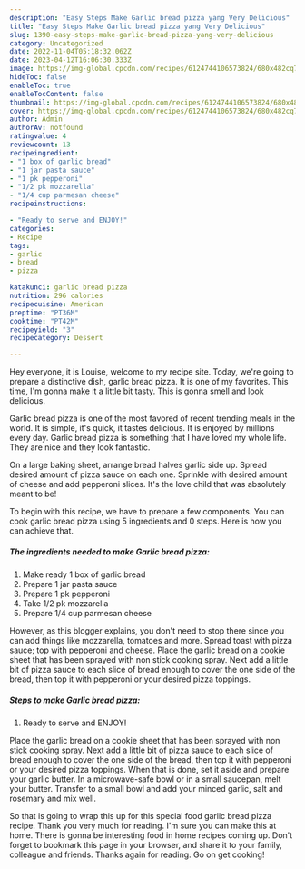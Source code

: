 ```yaml
---
description: "Easy Steps Make Garlic bread pizza yang Very Delicious"
title: "Easy Steps Make Garlic bread pizza yang Very Delicious"
slug: 1390-easy-steps-make-garlic-bread-pizza-yang-very-delicious
category: Uncategorized
date: 2022-11-04T05:18:32.062Z
date: 2023-04-12T16:06:30.333Z
image: https://img-global.cpcdn.com/recipes/6124744106573824/680x482cq70/garlic-bread-pizza-recipe-main-photo.jpg
hideToc: false
enableToc: true
enableTocContent: false
thumbnail: https://img-global.cpcdn.com/recipes/6124744106573824/680x482cq70/garlic-bread-pizza-recipe-main-photo.jpg
cover: https://img-global.cpcdn.com/recipes/6124744106573824/680x482cq70/garlic-bread-pizza-recipe-main-photo.jpg
author: Admin
authorAv: notfound
ratingvalue: 4
reviewcount: 13
recipeingredient:
- "1 box of garlic bread"
- "1 jar pasta sauce"
- "1 pk pepperoni"
- "1/2 pk mozzarella"
- "1/4 cup parmesan cheese"
recipeinstructions:

- "Ready to serve and ENJOY!"
categories:
- Recipe
tags:
- garlic
- bread
- pizza

katakunci: garlic bread pizza 
nutrition: 296 calories
recipecuisine: American
preptime: "PT36M"
cooktime: "PT42M"
recipeyield: "3"
recipecategory: Dessert

---
```



Hey everyone, it is Louise, welcome to my recipe site. Today, we're going to prepare a distinctive dish, garlic bread pizza. It is one of my favorites. This time, I'm gonna make it a little bit tasty. This is gonna smell and look delicious.

Garlic bread pizza is one of the most favored of recent trending meals in the world. It is simple, it's quick, it tastes delicious. It is enjoyed by millions every day. Garlic bread pizza is something that I have loved my whole life. They are nice and they look fantastic.

On a large baking sheet, arrange bread halves garlic side up. Spread desired amount of pizza sauce on each one. Sprinkle with desired amount of cheese and add pepperoni slices. It&#39;s the love child that was absolutely meant to be!


To begin with this recipe, we have to prepare a few components. You can cook garlic bread pizza using 5 ingredients and 0 steps. Here is how you can achieve that.

<!--inarticleads1-->

##### The ingredients needed to make Garlic bread pizza:

1. Make ready 1 box of garlic bread
1. Prepare 1 jar pasta sauce
1. Prepare 1 pk pepperoni
1. Take 1/2 pk mozzarella
1. Prepare 1/4 cup parmesan cheese


However, as this blogger explains, you don&#39;t need to stop there since you can add things like mozzarella, tomatoes and more. Spread toast with pizza sauce; top with pepperoni and cheese. Place the garlic bread on a cookie sheet that has been sprayed with non stick cooking spray. Next add a little bit of pizza sauce to each slice of bread enough to cover the one side of the bread, then top it with pepperoni or your desired pizza toppings. 

<!--inarticleads2-->

##### Steps to make Garlic bread pizza:


1. Ready to serve and ENJOY!

Place the garlic bread on a cookie sheet that has been sprayed with non stick cooking spray. Next add a little bit of pizza sauce to each slice of bread enough to cover the one side of the bread, then top it with pepperoni or your desired pizza toppings. When that is done, set it aside and prepare your garlic butter. In a microwave-safe bowl or in a small saucepan, melt your butter. Transfer to a small bowl and add your minced garlic, salt and rosemary and mix well. 

So that is going to wrap this up for this special food garlic bread pizza recipe. Thank you very much for reading. I'm sure you can make this at home. There is gonna be interesting food in home recipes coming up. Don't forget to bookmark this page in your browser, and share it to your family, colleague and friends. Thanks again for reading. Go on get cooking!
